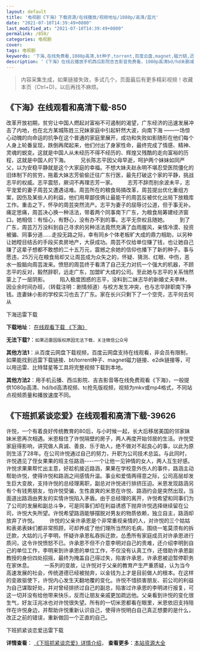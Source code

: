 ```yaml
---
layout: default
title: '电视剧《下海》下载资源/在线播放/视频地址/1080p/高清/蓝光'
date: "2021-07-10T14:39:49+0800"
last_modified_at: "2021-07-10T14:39:49+0800"
permalink: /850/
categories: 电视剧
cover:
tags: 电视剧
keywords: '下海,在线免费看,1080p高清,bt种子,torrent,百度云盘,magnet,磁力链,迅雷下载资源'
description: '《下海》在线云播放手机西瓜影院吉吉影音免费看，1080p高清bd/hd未删减完整版和tc抢先枪版，mkv/mp4格式，附带bt/torrent种子、magnet/磁力链、百度云盘、网盘资源迅雷下载链接'
---
```


>内容采集生成，如果链接失效，多试几个，页面最后有更多精彩视频！收藏本页（Ctrl+D)，以后再找不麻烦。


## 《下海》在线观看和高清下载-850

改革开放初期，贫穷让中国人燃起对富裕不可遏制的渴望，广东经济的迅速发展冲击了内地，也在北方某城陈姓三兄妹家庭中引起轩然大波，向南下海 ——一场惊心动魄的向命运的抗争在这个普通的家庭里展开，成功和失败如影随形在他们每个人身上轮番呈现，跌倒再爬起来，他们付出了身家性命，最终完成了情感、精神、灵魂的蜕变。这就是中国人从未经历不得不经历的、辉煌又残酷的走向富裕的历程，这就是中国人的下海。 　　兄长陈志平因父母早逝，呵护两个妹妹如同严父，以为安稳平静就是这个大家庭的幸福。不想大妹夫赵永明不堪忍受医院僵化的旧体制下的贫穷，拖着大妹志芳偷偷迁往广东行医，最先打破这个家的平静，挑战志平的权威。志平震怒，厥词不再理志芳一家。 　　志芳不辞而别余波未平，志平宠爱的妻子周芸又遭遇诘难。周芸所在的粮食局搞改革，周芸提出优化重组方案，因伤及某些人的利益，他们用卑鄙伎俩让最能干的周芸反被优化出局下放粮库工作。重击之下，怀孕的周芸突然流产。志平为妻子的屈辱讨公道，但于事无补。痛定思痛，周芸决心换一种活法，带着两个同事南下广东，为粮食局筹建经济窗口。她相信：有恒心，有野心，没有办不到的事。志平无奈权且随她。 　　到了广东，周芸万万没料到自己寻求的另种活法竟然充满了血雨腥风，亲情冷漠、投资被骗、同事分道&hellip;…走投无路之际，幸有同乡个体老板旷大成的鼎力相助，以另种让她瞠目结舌的手段买卖房地产，大获成功。周芸不仅给单位赚了钱，也让她自己赚了这辈子想都不敢想的二十五万元，震撼之余她的信仰也播下了新的种子。事与愿违，25万元在粮食局却又让周芸成为众矢之的，怀疑、猜测、红眼、中伤，恶水一股脑向周芸泼来。愤怒的周芸终于看清了自己无力对抗一个强大的机器，不顾志平的反对，毅然辞职，远走广东，加盟旷大成的公司。至此她与志平的关系悄然蒙上了一层阴影。 　　陷入极度困惑的志平，没料到二妹志华的新婚丈夫李林，因业余时间办班，（转载注明：剧情频道）与校方发生冲突，也与志华辞职南下挣钱。连妻妹小影的学校实习也去了广东。家在长兴只剩下了一个空壳，志平何去何从


下海迅雷下载

**下载地址**： [在线观看下载 《下海》](https://www.993dy.com//vod-detail-id-11531.html) 


**无法下载?**：`如果迅雷因版权原因无法下载，关注微信公众号 `

**其他方法1**：从百度云网盘下载视频，百度云网盘支持在线观看，非会员有限制，如果能找到迅雷下载链接、bt/torrent种子、magnet磁力链接、e2dk链接等，可以用迅雷、比特彗星等工具将完整视频下载到本地。

**其他方法2**：用手机云播、西瓜影院、吉吉影音等在线免费观看《下海》，一般提供1080p高清、hd/bd高清视频、tc抢先版视频，视频为mkv或mp4格式，不同站点视频质量和播放速度不同。


## 《下班抓紧谈恋爱》在线观看和高清下载-39626

许悦，一个有着良好传统教育的80后，与小时候一起，长大后移居美国的邻家妹妹米恩再次相遇。米恩租住了许悦隔壁的房子，两人再度开始邻居的生活。许悦受家庭得影响，讲究做人真诚、善良、乐于助人，绝不做对不起良心的事，以此为原则生活了28年。在公司许悦通过自己的努力，升职为公司技术总监。与此同时，许悦遇见了侄女果果的班主任路涵----一个让他一见钟情的女人，两人互生好感。许悦求果果帮忙出主意，好趁机接近路涵，果果在学校意外伤人的事件，路涵主动帮助许悦，使得许悦和路涵之间感情升温。事业和爱情两得意之际，公司高层却发生巨大变故，支持许悦的总经理离职，副总对许悦进行排挤压迫。米恩发现路涵另有个有钱男朋友，怕许悦受骗，生性直爽的米恩在许悦、路涵约会是突然出现，当面道出路涵由男友的实情许悦陷入矛盾。由于总经理的离开，许悦希望和同事们为了公司的发展和副总斗争，可是同事们却在利益诱惑下抛弃许悦选择继续留在公司，许悦大失所望。许悦希望路涵能够摆脱对男友的物质依赖，独立自主，路涵却放弃了许悦。 　　许悦的父亲许承恩是个非常重视亲情的人，对许悦的三个姑姑和表弟表妹们都非常照顾，可却养成了他们理所当然的毛病，围绕一笔莫须有的拆迁款，大姑的儿子李明，怀疑许承恩私吞拆迁款，怂恿所有家庭成员对许承恩进行质问，这令许悦愤怒不已。许承恩不但不介意李明对自己的责难，还介绍李明到自己的单位工作，李明来到许承恩的单位工作，不仅没有认真工作，还借助许承恩副教授的身份四处招摇，最终为掩盖自己得过失，陷害许承恩，许承恩被迫暂停职务在家休息。 　　一系列的变故，让许悦对于父亲的教育产生严重质疑，认为当今高速发展的社会，传统道德已经被抛弃，以金钱为上才是目前做人的根本。在这样的变故驱使下，许悦内心发生天翻地覆的变化。许悦不惜损害朋友、前公司的利益为自己谋取好处，并对曾经排挤过自己的副总，陷害过许承恩的李明进行报复，可这一切并没有给他带来快乐，反而让朋友亲戚更加疏远他。父亲看到许悦的变化很生气，好友汪兆冰也对许悦很失望。所有的一切米恩都看在眼里，米恩依旧支持陪伴在许悦身边，并帮助许悦重新认识自己，使得许悦明白自己真正想要的是什么，改正之前的错误，重新做回一个正直的自己。


下班抓紧谈恋爱迅雷下载

**详情查看**： [《下班抓紧谈恋爱》详情介绍](/movie/39626/)， **查看更多**：[本站资源大全](/movie/t/all/)

